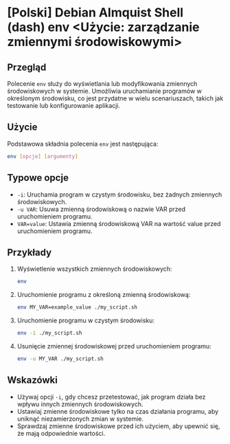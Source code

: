 # [Polski] Debian Almquist Shell (dash) env <Użycie: zarządzanie zmiennymi środowiskowymi>

## Przegląd
Polecenie `env` służy do wyświetlania lub modyfikowania zmiennych środowiskowych w systemie. Umożliwia uruchamianie programów w określonym środowisku, co jest przydatne w wielu scenariuszach, takich jak testowanie lub konfigurowanie aplikacji.

## Użycie
Podstawowa składnia polecenia `env` jest następująca:

```bash
env [opcje] [argumenty]
```

## Typowe opcje
- `-i`: Uruchamia program w czystym środowisku, bez żadnych zmiennych środowiskowych.
- `-u VAR`: Usuwa zmienną środowiskową o nazwie VAR przed uruchomieniem programu.
- `VAR=value`: Ustawia zmienną środowiskową VAR na wartość value przed uruchomieniem programu.

## Przykłady
1. Wyświetlenie wszystkich zmiennych środowiskowych:
   ```bash
   env
   ```

2. Uruchomienie programu z określoną zmienną środowiskową:
   ```bash
   env MY_VAR=example_value ./my_script.sh
   ```

3. Uruchomienie programu w czystym środowisku:
   ```bash
   env -i ./my_script.sh
   ```

4. Usunięcie zmiennej środowiskowej przed uruchomieniem programu:
   ```bash
   env -u MY_VAR ./my_script.sh
   ```

## Wskazówki
- Używaj opcji `-i`, gdy chcesz przetestować, jak program działa bez wpływu innych zmiennych środowiskowych.
- Ustawiaj zmienne środowiskowe tylko na czas działania programu, aby uniknąć niezamierzonych zmian w systemie.
- Sprawdzaj zmienne środowiskowe przed ich użyciem, aby upewnić się, że mają odpowiednie wartości.